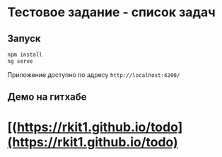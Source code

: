 # Тестовое задание - список задач

## Запуск

```bash
npm install
ng serve
```

Приложение доступно по адресу `http://localhost:4200/`


## Демо на гитхабе

# [(https://rkit1.github.io/todo](https://rkit1.github.io/todo)
